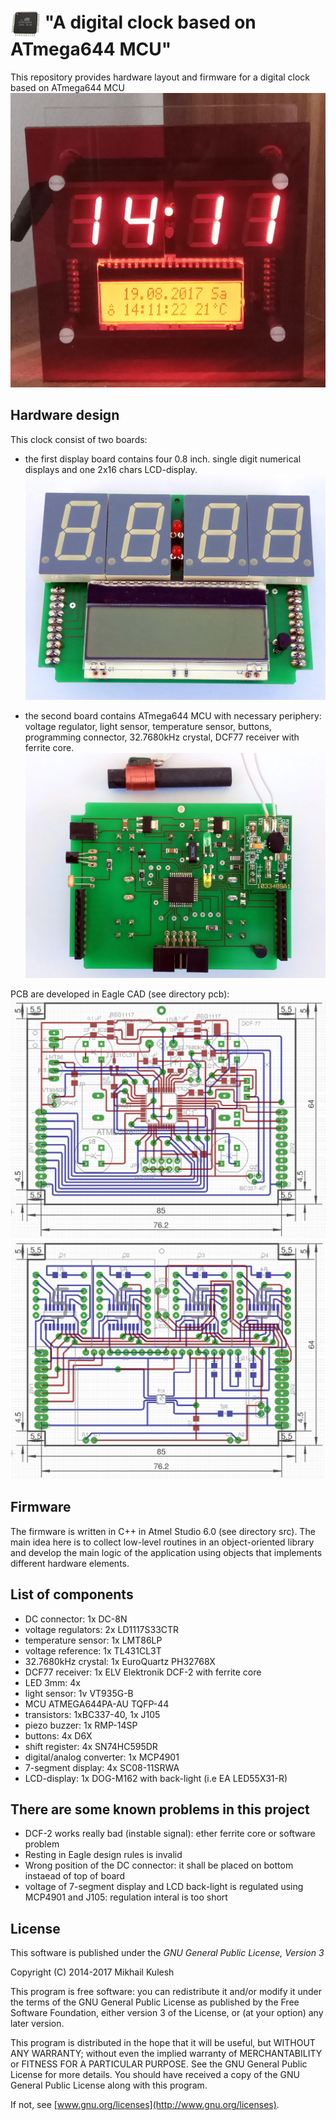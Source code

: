 # <img src="https://github.com/mkulesh/avrDigitalClock/blob/master/images/atmega644.jpg" align="center" height="48" width="48"> "A digital clock based on ATmega644 MCU"

This repository provides hardware layout and firmware for a digital clock based on ATmega644 MCU
![In operation](https://github.com/mkulesh/avrDigitalClock/blob/master/images/in_operation.jpg)

## Hardware design
This clock consist of two boards:
- the first display board contains four 0.8 inch. single digit numerical displays and one 2x16 chars LCD-display.
![Display board](https://github.com/mkulesh/avrDigitalClock/blob/master/images/display_board2.jpg)

- the second board contains ATmega644 MCU with necessary periphery: voltage regulator, light sensor, temperature sensor, buttons, programming connector, 32.7680kHz crystal, DCF77 receiver with ferrite core.
![Mcu board](https://github.com/mkulesh/avrDigitalClock/blob/master/images/mcu_board1.jpg)

PCB are developed in Eagle CAD (see directory pcb):
![Mcu board layout](https://github.com/mkulesh/avrDigitalClock/blob/master/images/mcu_board0.png)
![Display board layout](https://github.com/mkulesh/avrDigitalClock/blob/master/images/display_board0.png)

## Firmware
The firmware is written in C++ in Atmel Studio 6.0 (see directory src). The main idea here is to collect low-level routines in an object-oriented library and develop the main logic of the application using objects that implements different hardware elements.

## List of components
- DC connector: 1x DC-8N
- voltage regulators: 2x LD1117S33CTR
- temperature sensor: 1x LMT86LP
- voltage reference: 1x TL431CL3T
- 32.7680kHz crystal: 1x EuroQuartz PH32768X
- DCF77 receiver: 1x ELV Elektronik DCF-2 with ferrite core
- LED 3mm: 4x
- light sensor: 1v VT935G-B
- MCU ATMEGA644PA-AU TQFP-44
- transistors: 1xBC337-40, 1x J105
- piezo buzzer: 1x RMP-14SP
- buttons: 4x D6X
- shift register: 4x SN74HC595DR
- digital/analog converter: 1x MCP4901
- 7-segment display: 4x SC08-11SRWA
- LCD-display: 1x DOG-M162 with back-light (i.e EA LED55X31-R)

## There are some known problems in this project
- DCF-2 works really bad (instable signal): ether ferrite core or software problem
- Resting in Eagle design rules is invalid
- Wrong position of the DC connector: it shall be placed on bottom instaead of top of board
- voltage of 7-segment display and LCD back-light is regulated using MCP4901 and J105: regulation interal is too short

## License

This software is published under the *GNU General Public License, Version 3*

Copyright (C) 2014-2017 Mikhail Kulesh

This program is free software: you can redistribute it and/or modify it under the terms of the GNU General Public License as published by the Free Software Foundation, either version 3 of the License, or (at your option) any later version.

This program is distributed in the hope that it will be useful, but WITHOUT ANY WARRANTY; without even the implied warranty of MERCHANTABILITY or FITNESS FOR A PARTICULAR PURPOSE.  See the GNU General Public License for more details. You should have received a copy of the GNU General Public License along with this program.

If not, see [www.gnu.org/licenses](http://www.gnu.org/licenses).
